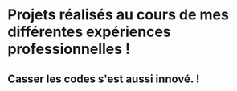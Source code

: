 # Projets réalisés au cours de mes différentes expériences professionnelles !

## Casser les codes s'est aussi innové. !